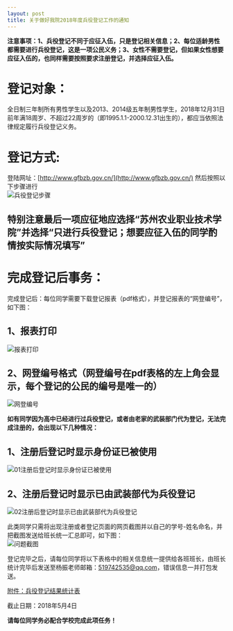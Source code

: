 ```yaml
---
layout: post
title: 关于做好我院2018年度兵役登记工作的通知
---
```


**注意事项：1、兵役登记不同于应征入伍，只是登记相关信息；2、每位适龄男性都需要进行兵役登记，这是一项公民义务；3、女性不需要登记，但如果女性想要应征入伍的，也同样需要按照要求注册登记，并选择应征入伍。**

<!--more-->

# 登记对象：    
全日制三年制所有男性学生以及2013、2014级五年制男性学生，2018年12月31日前年满18周岁、不超过22周岁的（即1995.1.1-2000.12.31出生的），都应当依照法律规定履行兵役登记义务。

# 登记方式:    
登陆网址：[http://www.gfbzb.gov.cn/](http://www.gfbzb.gov.cn/) 然后按照以下步骤进行    
![兵役登记步骤](https://zhenyangleo.github.io/post-image/20170505-%E5%85%B5%E5%BD%B9%E7%99%BB%E8%AE%B0%E6%B5%81%E7%A8%8B.png)

## 特别注意最后一项应征地应选择“苏州农业职业技术学院”并选择“**只进行兵役登记**；想要应征入伍的同学酌情按实际情况填写”

# 完成登记后事务：    
完成登记后：每位同学需要下载登记报表（pdf格式），并登记报表的“网登编号”，如下图：    
## 1、报表打印    
![报表打印](https://zhenyangleo.github.io/post-image/20180424-%E6%8A%A5%E8%A1%A8%E6%89%93%E5%8D%B0.png)    
## 2、网登编号格式（网登编号在pdf表格的左上角会显示，每个登记的公民的编号是唯一的）    
![网登编号](https://zhenyangleo.github.io/post-image/20180424-%E7%BD%91%E7%99%BB%E7%BC%96%E5%8F%B7.png)    


**如有同学因为高中已经进行过兵役登记，或者由老家的武装部门代为登记，无法完成注册的，会出现以下几种情况：**    

## 1、注册后登记时显示身份证已被使用    
![01注册后登记时显示身份证已被使用](https://zhenyangleo.github.io/post-image/20180424-01%E6%B3%A8%E5%86%8C%E5%90%8E%E7%99%BB%E8%AE%B0%E6%97%B6%E6%98%BE%E7%A4%BA%E8%BA%AB%E4%BB%BD%E8%AF%81%E5%B7%B2%E8%A2%AB%E4%BD%BF%E7%94%A8.png)    
## 2、注册后登记时显示已由武装部代为兵役登记    
![02注册后登记时显示已由武装部代为兵役登记](https://zhenyangleo.github.io/post-image/20180424-02%E6%B3%A8%E5%86%8C%E5%90%8E%E7%99%BB%E8%AE%B0%E6%97%B6%E6%98%BE%E7%A4%BA%E5%B7%B2%E7%94%B1%E6%AD%A6%E8%A3%85%E9%83%A8%E4%BB%A3%E4%B8%BA%E5%85%B5%E5%BD%B9%E7%99%BB%E8%AE%B0.png)    

此类同学只需将出现注册或者登记页面的网页截图并以自己的学号-姓名命名，并把截图发送给班长统一汇总即可，如下图：    
![问题截图](zhenyangleo.github.io/post-image/20180424-%E9%97%AE%E9%A2%98%E6%88%AA%E5%9B%BE.png)    

登记完毕之后，请每位同学将以下表格中的相关信息统一提供给各班班长，由班长统计完毕后发送至杨振老师邮箱：519742535@qq.com，错误信息一并打包发送。

[附件：兵役登记结果统计表](https://share.weiyun.com/55P635K)

截止日期：2018年5月4日

**请每位同学务必配合学校完成此项任务！**
